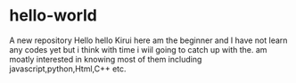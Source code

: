# hello-world
A new repository
Hello hello
Kirui here am the beginner and I have not learn any codes yet but i think with time i wiil going to catch up with the.
am moatly interested in knowing most of them including javascript,python,Html,C++ etc.
